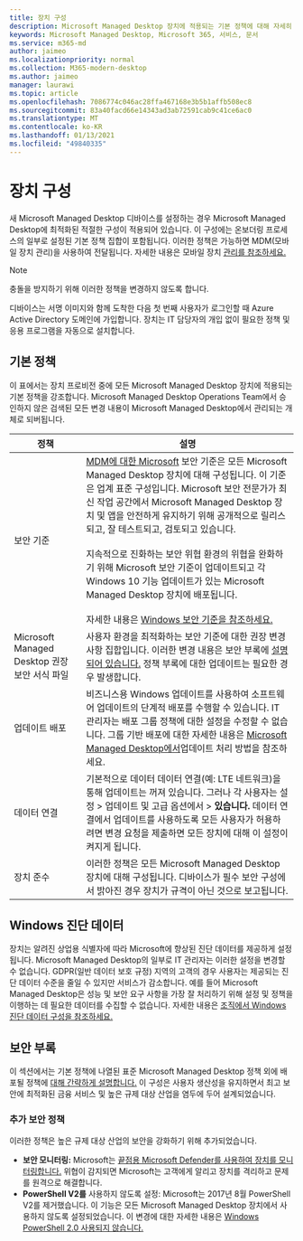 ```yaml
---
title: 장치 구성
description: Microsoft Managed Desktop 장치에 적용되는 기본 정책에 대해 자세히 알아보습니다.
keywords: Microsoft Managed Desktop, Microsoft 365, 서비스, 문서
ms.service: m365-md
author: jaimeo
ms.localizationpriority: normal
ms.collection: M365-modern-desktop
ms.author: jaimeo
manager: laurawi
ms.topic: article
ms.openlocfilehash: 7086774c046ac28ffa467168e3b5b1affb508ec8
ms.sourcegitcommit: 83a40facd66e14343ad3ab72591cab9c41ce6ac0
ms.translationtype: MT
ms.contentlocale: ko-KR
ms.lasthandoff: 01/13/2021
ms.locfileid: "49840335"
---
```

# <a name="device-configuration"></a>장치 구성


<!--This topic is the target for a "Learn more" link in the Enterprise Agreement (aka.ms/dev-config); do not delete.-->

<!-- Device configuration and Security Addendum-->

새 Microsoft Managed Desktop 디바이스를 설정하는 경우 Microsoft Managed Desktop에 최적화된 적절한 구성이 적용되어 있습니다. 이 구성에는 온보더링 프로세스의 일부로 설정된 기본 정책 집합이 포함됩니다. 이러한 정책은 가능하면 MDM(모바일 장치 관리)을 사용하여 전달됩니다. 자세한 내용은 모바일 장치 [관리를 참조하세요.](https://docs.microsoft.com/windows/client-management/mdm/) 

>[!NOTE]
>충돌을 방지하기 위해 이러한 정책을 변경하지 않도록 합니다.

디바이스는 서명 이미지와 함께 도착한 다음 첫 번째 사용자가 로그인할 때 Azure Active Directory 도메인에 가입합니다. 장치는 IT 담당자의 개입 없이 필요한 정책 및 응용 프로그램을 자동으로 설치합니다.

## <a name="default-policies"></a>기본 정책

이 표에서는 장치 프로비전 중에 모든 Microsoft Managed Desktop 장치에 적용되는 기본 정책을 강조합니다. Microsoft Managed Desktop Operations Team에서 승인하지 않은 검색된 모든 변경 내용이 Microsoft Managed Desktop에서 관리되는 개체로 되버됩니다.

정책 | 설명
--- | ---
보안 기준 | [MDM에 대한 Microsoft](https://docs.microsoft.com/windows/device-security/windows-security-baselines) 보안 기준은 모든 Microsoft Managed Desktop 장치에 대해 구성됩니다. 이 기준은 업계 표준 구성입니다. Microsoft 보안 전문가가 최신 작업 공간에서 Microsoft Managed Desktop 장치 및 앱을 안전하게 유지하기 위해 공개적으로 릴리스되고, 잘 테스트되고, 검토되고 있습니다. <br><br>지속적으로 진화하는 보안 위협 환경의 위협을 완화하기 위해 Microsoft 보안 기준이 업데이트되고 각 Windows 10 기능 업데이트가 있는 Microsoft Managed Desktop 장치에 배포됩니다.<br><br>자세한 내용은 [Windows 보안 기준을 참조하세요.](https://docs.microsoft.com/windows/security/threat-protection/windows-security-baselines)
Microsoft Managed Desktop 권장 보안 서식 파일 | 사용자 환경을 최적화하는 보안 기준에 대한 권장 변경 사항 집합입니다.  이러한 변경 내용은 보안 부록에 [설명되어 있습니다.](#security-addendum) 정책 부록에 대한 업데이트는 필요한 경우 발생합니다.  
업데이트 배포 | 비즈니스용 Windows 업데이트를 사용하여 소프트웨어 업데이트의 단계적 배포를 수행할 수 있습니다. IT 관리자는 배포 그룹 정책에 대한 설정을 수정할 수 없습니다. 그룹 기반 배포에 대한 자세한 내용은 [Microsoft Managed Desktop에서](updates.md)업데이트 처리 방법을 참조하세요.
데이터 연결 | 기본적으로 데이터 데이터 연결(예: LTE 네트워크)을 통해 업데이트는 꺼져 있습니다. 그러나 각 사용자는 설정 > 업데이트 및 고급 옵션에서 > **있습니다.** 데이터 연결에서 업데이트를 사용하도록 모든 사용자가 허용하려면 변경 [](../working-with-managed-desktop/admin-support.md)요청을 제출하면 모든 장치에 대해 이 설정이 켜지게 됩니다.
| 장치 준수 | 이러한 정책은 모든 Microsoft Managed Desktop 장치에 대해 구성됩니다. 디바이스가 필수 보안 구성에서 밝아진 경우 장치가 규격이 아닌 것으로 보고됩니다.

## <a name="windows-diagnostic-data"></a>Windows 진단 데이터

 장치는 알려진 상업용 식별자에 따라 Microsoft에 향상된 진단 데이터를 제공하게 설정됩니다. Microsoft Managed Desktop의 일부로 IT 관리자는 이러한 설정을 변경할 수 없습니다. GDPR(일반 데이터 보호 규정) 지역의 고객의 경우 사용자는 제공되는 진단 데이터 수준을 줄일 수 있지만 서비스가 감소합니다. 예를 들어 Microsoft Managed Desktop은 성능 및 보안 요구 사항을 가장 잘 처리하기 위해 설정 및 정책을 이행하는 데 필요한 데이터를 수집할 수 없습니다. 자세한 내용은 [조직에서 Windows 진단 데이터 구성을 참조하세요.](https://docs.microsoft.com/windows/privacy/configure-windows-diagnostic-data-in-your-organization#enhanced-level)

## <a name="security-addendum"></a>보안 부록

 이 섹션에서는 기본 정책에 나열된 표준 Microsoft Managed Desktop 정책 외에 배포될 정책에 [대해 간략하게 설명합니다.](#default-policies) 이 구성은 사용자 생산성을 유지하면서 최고 보안에 최적화된 금융 서비스 및 높은 규제 대상 산업을 염두에 두어 설계되었습니다.

 ### <a name="additional-security-policies"></a>추가 보안 정책

 이러한 정책은 높은 규제 대상 산업의 보안을 강화하기 위해 추가되었습니다. 
 - **보안 모니터링:** Microsoft는 [끝점용 Microsoft Defender를 사용하여 장치를 모니터링합니다.](https://docs.microsoft.com/windows/security/threat-protection/windows-defender-atp/windows-defender-advanced-threat-protection) 위협이 감지되면 Microsoft는 고객에게 알리고 장치를 격리하고 문제를 원격으로 해결합니다. 
 - **PowerShell V2를** 사용하지 않도록 설정: Microsoft는 2017년 8월 PowerShell V2를 제거했습니다. 이 기능은 모든 Microsoft Managed Desktop 장치에서 사용하지 않도록 설정되었습니다. 이 변경에 대한 자세한 내용은 [Windows PowerShell 2.0 사용되지 않습니다.](https://devblogs.microsoft.com/powershell/windows-powershell-2-0-deprecation/)
